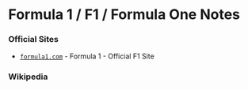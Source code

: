 # Formula 1 / F1 / Formula One Notes


### Official Sites

- [`formula1.com`](http://formula1.com) - Formula 1 - Official F1 Site

### Wikipedia

